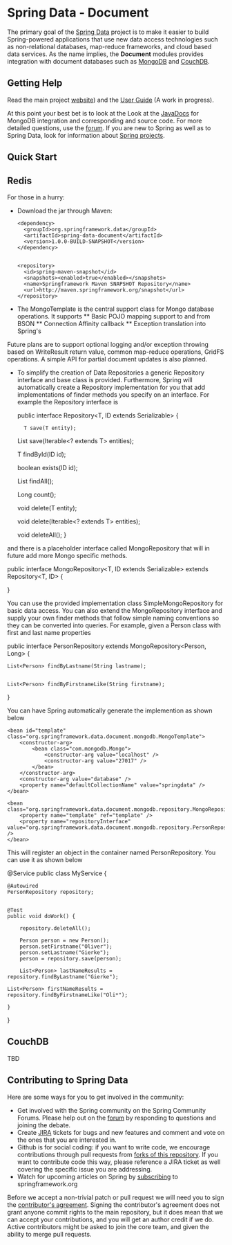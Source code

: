 Spring Data - Document
======================

The primary goal of the [Spring Data](http://www.springsource.org/spring-data) project is to make it easier to build Spring-powered applications that use new data access technologies such as non-relational databases, map-reduce frameworks, and cloud based data services.
As the name implies, the **Document** modules provides integration with document databases such as [MongoDB](http://www.mongodb.org/) and [CouchDB](http://couchdb.apache.org/).

Getting Help
------------

Read the main project [website](http://www.springsource.org/spring-data)) and the [User Guide](http://static.springsource.org/spring-data/datastore-keyvalue/snapshot-site/reference/html/) (A work in progress). 

At this point your best bet is to look at the Look at the [JavaDocs](http://static.springsource.org/spring-data/data-document/docs/1.0.0.BUILD-SNAPSHOT/spring-data-mongodb/apidocs/) for MongoDB integration and corresponding and source code. For more detailed questions, use the [forum](http://forum.springsource.org/forumdisplay.php?f=80). If you are new to Spring as well as to Spring Data, look for information about [Spring projects](http://www.springsource.org/projects). 

Quick Start
-----------

## Redis

For those in a hurry:


* Download the jar through Maven:

      <dependency>
        <groupId>org.springframework.data</groupId>
        <artifactId>spring-data-document</artifactId>
        <version>1.0.0-BUILD-SNAPSHOT</version>
      </dependency> 


      <repository>
        <id>spring-maven-snapshot</id>
        <snapshots><enabled>true</enabled></snapshots>
        <name>Springframework Maven SNAPSHOT Repository</name>
        <url>http://maven.springframework.org/snapshot</url>
      </repository> 


* The MongoTemplate is the central support class for Mongo database operations.  It supports
** Basic POJO mapping support to and from BSON
** Connection Affinity callback
** Exception translation into Spring's 

Future plans are to support optional logging and/or exception throwing based on WriteResult return value, common map-reduce operations, GridFS operations.  A simple API for partial document updates is also planned.

* To simplify the creation of Data Repositories a generic Repository interface and base class is provided.  Furthermore, Spring will automatically create a Repository implementation for you that add implementations of finder methods you specify on an interface.  For example the Repository interface is

    public interface Repository<T, ID extends Serializable> {

        T save(T entity);

	List<T> save(Iterable<? extends T> entities);

	T findById(ID id);

	boolean exists(ID id);

	List<T> findAll();

	Long count();

	void delete(T entity);

	void delete(Iterable<? extends T> entities);

	void deleteAll();
    }

and there is a placeholder interface called MongoRepository that will in future add more Mongo specific methods.

public interface MongoRepository<T, ID extends Serializable> extends
        Repository<T, ID> {

}

You can use the provided implementation class SimpleMongoRepository for basic data access.  You can also extend the MongoRepository interface and supply your own finder methods that follow simple naming conventions so they can be converted into queries.  For example, given a Person class with first and last name properties

public interface PersonRepository extends MongoRepository<Person, Long> {

    List<Person> findByLastname(String lastname);


    List<Person> findByFirstnameLike(String firstname);
}

You can have Spring automatically generate the implemention as shown below

	<bean id="template" class="org.springframework.data.document.mongodb.MongoTemplate">
		<constructor-arg>
			<bean class="com.mongodb.Mongo">
				<constructor-arg value="localhost" />
				<constructor-arg value="27017" />
			</bean>
		</constructor-arg>
		<constructor-arg value="database" />
		<property name="defaultCollectionName" value="springdata" />
	</bean>

	<bean class="org.springframework.data.document.mongodb.repository.MongoRepositoryFactoryBean">
		<property name="template" ref="template" />
		<property name="repositoryInterface" value="org.springframework.data.document.mongodb.repository.PersonRepository" />
	</bean>

This will register an object in the container named PersonRepository.  You can use it as shown below

@Service
public class MyService {

    @Autowired
    PersonRepository repository;


    @Test
    public void doWork() {

        repository.deleteAll();

        Person person = new Person();
        person.setFirstname("Oliver");
        person.setLastname("Gierke");
        person = repository.save(person);

        List<Person> lastNameResults = repository.findByLastname("Gierke");

	List<Person> firstNameResults = repository.findByFirstnameLike("Oli*");

    }
}


## CouchDB

TBD


Contributing to Spring Data
---------------------------

Here are some ways for you to get involved in the community:

* Get involved with the Spring community on the Spring Community Forums.  Please help out on the [forum](http://forum.springsource.org/forumdisplay.php?f=80) by responding to questions and joining the debate.
* Create [JIRA](https://jira.springframework.org/browse/DATADOC) tickets for bugs and new features and comment and vote on the ones that you are interested in.  
* Github is for social coding: if you want to write code, we encourage contributions through pull requests from [forks of this repository](http://help.github.com/forking/). If you want to contribute code this way, please reference a JIRA ticket as well covering the specific issue you are addressing.
* Watch for upcoming articles on Spring by [subscribing](http://www.springsource.org/node/feed) to springframework.org

Before we accept a non-trivial patch or pull request we will need you to sign the [contributor's agreement](https://support.springsource.com/spring_committer_signup).  Signing the contributor's agreement does not grant anyone commit rights to the main repository, but it does mean that we can accept your contributions, and you will get an author credit if we do.  Active contributors might be asked to join the core team, and given the ability to merge pull requests.
